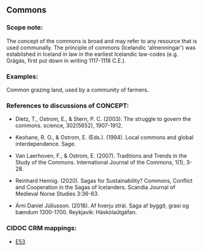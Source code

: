 ## Commons

### Scope note:
The concept of the commons is broad and may refer to any resource that is used communally. The principle of commons (Icelandic 'almenningar') was established in Iceland in law in the earliest Icelandic law-codes (e.g. Grágás, first put down in writing 1117-1118 C.E.).


### Examples:

Common grazing land, used by a community of farmers.  

### References to discussions of CONCEPT:

* Dietz, T., Ostrom, E., & Stern, P. C. (2003). The struggle to govern the commons. science, 302(5652), 1907-1912.

* Keohane, R. O., & Ostrom, E. (Eds.). (1994). Local commons and global interdependence. Sage.

* Van Laerhoven, F., & Ostrom, E. (2007). Traditions and Trends in the Study of the Commons. International Journal of the Commons, 1(1), 3-28.

* Reinhard Hennig. (2020). Sagas for Sustainability? Commons, Conflict and Cooperation in the Sagas of Icelanders. Scandia Journal of Medieval Norse Studies 3:36-63.

* Árni Daníel Júlíusson. (2018). Af hverju strái. Saga af byggð, grasi og bændum 1300-1700. Reykjavík: Háskólaútgáfan.



### CIDOC CRM mappings:

* [E53](http://www.cidoc-crm.org/Entity/e53-place/version-6.2.2)
